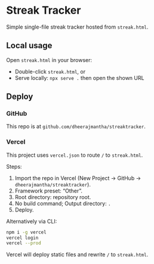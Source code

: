 # Streak Tracker

Simple single-file streak tracker hosted from `streak.html`.

## Local usage

Open `streak.html` in your browser:

- Double-click `streak.html`, or
- Serve locally: `npx serve .` then open the shown URL

## Deploy

### GitHub

This repo is at `github.com/dheerajmantha/streaktracker`.

### Vercel

This project uses `vercel.json` to route `/` to `streak.html`.

Steps:

1. Import the repo in Vercel (New Project → GitHub → `dheerajmantha/streaktracker`).
2. Framework preset: “Other”.
3. Root directory: repository root.
4. No build command; Output directory: `.`
5. Deploy.

Alternatively via CLI:

```bash
npm i -g vercel
vercel login
vercel --prod
```

Vercel will deploy static files and rewrite `/` to `streak.html`.


